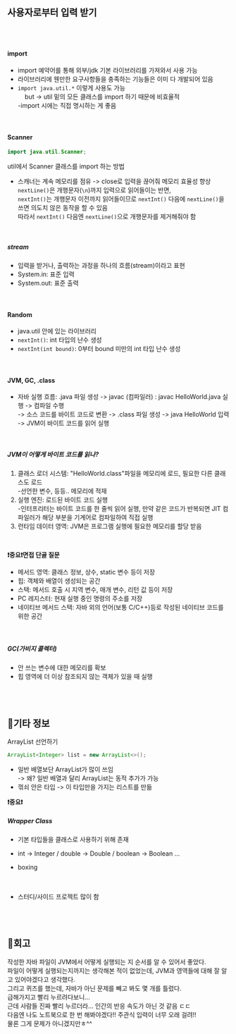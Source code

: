 
## 사용자로부터 입력 받기
<br><br>

#### import
- import 예약어를 통해 외부/jdk 기본 라이브러리를 가져와서 사용 가능
- 라이브러리에 웬만한 요구사항들을 충족하는 기능들은 이미 다 개발되어 있음
- `import java.util.*` 이렇게 사용도 가능  
&nbsp;&nbsp;&nbsp;&nbsp;but -> util 밑의 모든 클래스를 import 하기 때문에 비효율적  
-import 시에는 직접 명시하는 게 좋음   
<br><br>

#### Scanner
```java
import java.util.Scanner;
```
util에서 Scanner 클래스를 import 하는 방법  
- 스캐너는 계속 메모리를 점유 -> close로 입력을 끊어줘 메모리 효율성 향상
`nextLine()`은 개행문자(`\n`)까지 입력으로 읽어들이는 반면,  
`nextInt()`는 개행문자 이전까지 읽어들이므로 `nextInt()` 다음에 `nextLine()`을 쓰면 의도치 않은 동작을 할 수 있음  
따라서 `nextInt()` 다음엔 `nextLine()`으로 개행문자를 제거해줘야 함    
<br>

##### stream
- 입력을 받거나, 출력하는 과정을 하나의 흐름(stream)이라고 표현
- System.in: 표준 입력
- System.out: 표준 출력  
<br><br>

#### Random
- java.util 안에 있는 라이브러리
- `nextInt()`: int 타입의 난수 생성 
- `nextInt(int bound)`: 0부터 bound 미만의 int 타입 난수 생성  
<br><br>

#### JVM, GC, .class 
- 자바 실행 흐름: .java 파일 생성 -> javac (컴파일러) : javac HelloWorld.java 실행 -> 컴파일 수행  
-> 소스 코드를 바이트 코드로 변환 -> .class 파일 생성 -> java HelloWorld 입력 -> JVM이 바이트 코드를 읽어 실행  
<br>

##### JVM이 어떻게 바이트 코드를 읽나?
1. 클래스 로더 시스템: "HelloWorld.class"파일을 메모리에 로드, 필요한 다른 클래스도 로드  
-선언한 변수, 등등.. 메모리에 적재  
2. 실행 엔진: 로드된 바이트 코드 실행  
-인터프리터는 바이트 코드를 한 줄씩 읽어 실행, 만약 같은 코드가 반복되면 JIT 컴파일러가 해당 부분을 기계어로 컴파일하여 직접 실행  
3. 런타임 데이터 영역: JVM은 프로그램 실행에 필요한 메모리를 할당 받음  
<br>

**❗중요❗면접 단골 질문**  
- 메서드 영역: 클래스 정보, 상수, static 변수 등이 저장
- 힙: 객체와 배열이 생성되는 공간
- 스택: 메서드 호출 시 지역 변수, 매개 변수, 리턴 값 등이 저장
- PC 레지스터: 현재 실행 중인 명령의 주소를 저장
- 네이티브 메서드 스택: 자바 외의 언어(보통 C/C++)등로 작성된 네이티브 코드를 위한 공간  
<br><br>

##### GC(가비지 콜렉터)
- 안 쓰는 변수에 대한 메모리를 확보
- 힙 영역에 더 이상 참조되지 않는 객체가 있을 때 실행  
<br><br><br>


## 🎸기타 정보
ArrayList 선언하기  
```java
ArrayList<Integer> list = new ArrayList<>();
```
- 일반 배열보단 ArrayList가 많이 쓰임  
-> 왜? 일반 배열과 달리 ArrayList는 동적 추가가 가능
- 꺾쇠 안은 타입 -> 이 타입만을 가지는 리스트를 만듦  

**❗중요❗**
##### Wrapper Class
- 기본 타입들을 클래스로 사용하기 위해 존재
- int -> Integer / double -> Double / boolean -> Boolean ...
- boxing  
<br><br>

- 스터디/사이드 프로젝트 많이 함
<br><br><br><br>

## 💭회고
작성한 자바 파일이 JVM에서 어떻게 실행되는 지 순서를 알 수 있어서 좋았다.  
파일이 어떻게 실행되는지까지는 생각해본 적이 없었는데, JVM과 영역들에 대해 잘 알고 있어야겠다고 생각했다.  
그리고 퀴즈를 했는데, 자바가 아닌 문제를 빼고 봐도 몇 개를 틀렸다.  
급해가지고 빨리 누르려다보니...  
근데 사람들 진짜 빨리 누르더라... 인간의 반응 속도가 아닌 것 같음 ㄷㄷ  
다음엔 나도 노트북으로 한 번 해봐야겠다!! 주관식 입력이 너무 오래 걸려!!  
물론 그게 문제가 아니겠지만ㅎ^^